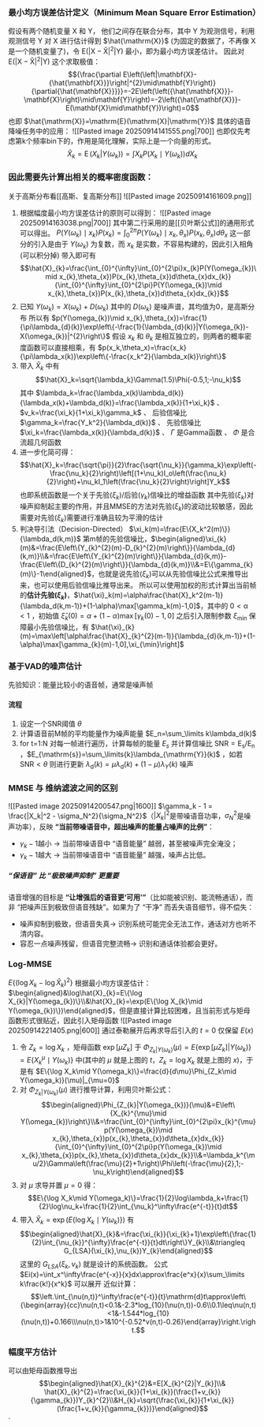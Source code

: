 ### 最小均方误差估计定义（Minimum Mean Square Error Estimation）
假设有两个随机变量 $\mathrm{X}$ 和 $\mathrm{Y}$， 他们之间存在联合分布，其中 $\mathrm{Y}$ 为观测信号，利用观测信号 $\mathrm{Y}$ 对 $\mathrm{X}$ 进行估计得到 $\hat{\mathrm{X}}$ (为固定的数据了，不再像 $\mathrm{X}$ 是一个随机变量了)，令 $\mathrm{E}\left(\left|\mathrm{X-\hat{X}}\right|^2|\mathrm{Y}\right)$ 最小，即为最小均方误差估计。
因此对 $\mathrm{E}\left(\left|\mathrm{X-\hat{X}}\right|^2|\mathrm{Y}\right)$ 这个求取极值：
$${\frac{\partial E\left(\left|\mathbf{X}-{\hat{\mathbf{X}}}\right|^{2}\mid\mathbf{Y}\right)}{\partial{\hat{\mathbf{X}}}}}=-2E\left(\left({\hat{\mathbf{X}}}-\mathbf{X}\right)\mid\mathbf{Y}\right)=-2\left({\hat{\mathbf{X}}}-E(\mathbf{X}\mid\mathbf{Y})\right)=0$$
也即 $\hat{\mathrm{X}}=\mathrm{E}(\mathrm{X}|\mathrm{Y})$ 
具体的语音降噪任务中的应用：
![[Pasted image 20250914141555.png|700]]
也即仅先考虑第k个频率bin下的，作用是简化理解，实际上是一个向量的形式。
$$\hat{X}_k=\operatorname{E}(X_k\left|Y(\omega_k)\right)=\int X_kP(X_k\mid Y(\omega_k))dX_k$$
### 因此需要先计算出相关的概率密度函数：
关于高斯分布看[[高斯、复高斯分布]]
![[Pasted image 20250914161609.png]]
1. 根据幅度最小均方误差估计的原则可以得到：
![[Pasted image 20250914163038.png|700]]
其中第二行采用的是[[贝叶斯公式]]的通用形式可以得出。
    $P(Y(\omega_k)\mid x_k)P(x_k)=\int_0^{2\pi}P(Y(\omega_k)\mid x_k,\theta_x)P(x_k,\theta_x)d\theta_x$ 这一部分的引入是由于 $Y(\omega_k)$ 为复数，而 $x_k$ 是实数，不容易构建的，因此引入相角(可以积分掉)
带入即可有$$\hat{X}_{k}=\frac{\int_{0}^{\infty}\int_{0}^{2\pi}x_{k}P(Y(\omega_{k})\mid x_{k},\theta_{x})P(x_{k},\theta_{x})d\theta_{x}dx_{k}}{\int_{0}^{\infty}\int_{0}^{2\pi}P(Y(\omega_{k})\mid x_{k},\theta_{x})P(x_{k},\theta_{x})d\theta_{x}dx_{k}}$$
2. 已知 $Y(\omega_k)=X(\omega_k)+D(\omega_k)$ 其中的 $D(\omega_k)$ 是噪声谱，其均值为0，是高斯分布
所以有 $p(Y(\omega_{k})\mid x_{k},\theta_{x})=\frac{1}{\pi\lambda_{d}(k)}\exp\left\{-\frac{1}{\lambda_{d}(k)}|Y(\omega_{k})-X(\omega_{k})|^{2}\right\}$ 
假设 $x_k$ 和 $\theta_k$ 是相互独立的，则两者的概率密度函数可以直接相乘，有 $p(x_k,\theta_x)=\frac{x_k}{\pi\lambda_x(k)}\exp\left\{-\frac{x_k^2}{\lambda_x(k)}\right\}$ 
3. 带入 $\hat{X}_{k}$ 中有 $$\hat{X}_k=\sqrt{\lambda_k}\Gamma(1.5)\Phi(-0.5,1;-\nu_k)$$
其中 $\lambda_k=\frac{\lambda_x(k)\lambda_d(k)}{\lambda_x(k)+\lambda_d(k)}=\frac{\lambda_x(k)}{1+\xi_k}$ 、$v_k=\frac{\xi_k}{1+\xi_k}\gamma_k$ 、 后验信噪比 $\gamma_k=\frac{Y_k^2}{\lambda_d(k)}$ 、 先验信噪比 $\xi_k=\frac{\lambda_x(k)}{\lambda_d(k)}$ 、 $\Gamma$ 是Gamma函数 、 $\Phi$ 是合流超几何函数
4. 进一步化简可得：$$\hat{X}_k=\frac{\sqrt{\pi}}{2}\frac{\sqrt{\nu_k}}{\gamma_k}\exp\left(-\frac{\nu_k}{2}\right)\left[(1+\nu_k)I_o\left(\frac{\nu_k}{2}\right)+\nu_kI_1\left(\frac{\nu_k}{2}\right)\right]Y_k$$
也即系统函数是一个关于先验($\xi_k$)/后验($\gamma_k$)信噪比的增益函数
其中先验($\xi_k$)对噪声抑制起主要的作用，并且MMSE的方法对先验($\xi_k$)的波动比较敏感，因此需要对先验($\xi_k$)需要进行准确且较为平滑的估计
5. 判决导引法（Decision-Directed）
$\xi_k(m)=\frac{E\{X_k^2(m)\}}{\lambda_d(k,m)}$ 第m帧的先验信噪比，$\begin{aligned}\xi_{k}(m)&=\frac{E\left\{Y_{k}^{2}(m)-D_{k}^{2}(m)\right\}}{\lambda_{d}(k,m)}\\&=\frac{E\left\{Y_{k}^{2}(m)\right\}}{\lambda_{d}(k,m)}-\frac{E\left\{D_{k}^{2}(m)\right\}}{\lambda_{d}(k,m)}\\&=E\{\gamma_{k}(m)\}-1\end{aligned}$，也就是说先验($\xi_k$)可以从先验信噪比公式来推导出来，也可以使用后验信噪比推导出来。
所以可以使用加权的形式计算出当前帧的**估计先验($\xi_k$)**，$\hat{\xi}_k(m)=\alpha\frac{\hat{X}_k^2(m-1)}{\lambda_d(k,m-1)}+(1-\alpha)\max[\gamma_k(m)-1,0]$，其中的 $\mathrm{0<\alpha<1}$ ，初始值 $\hat{\xi}_{k}(0)=\alpha+(1-\alpha)\max[\gamma_{k}(0)-1,0]$
之后引入限制参数 $\xi_{\min}$ 保障最小先验信噪比，有 $\hat{\xi}_{k}(m)=\max\left[\alpha\frac{\hat{X}_{k}^{2}(m-1)}{\lambda_{d}(k,m-1)}+(1-\alpha)\max[\gamma_{k}(m)-1,0],\xi_{\min}\right]$

### 基于VAD的噪声估计
先验知识：能量比较小的语音帧，通常是噪声帧
#### 流程
1. 设定一个SNR阈值 $\theta$
2. 计算语音前M帧的平均能量作为噪声能量 $E_n=\sum_\limits k\lambda_d(k)$ 
3. for t=1:N 对每一帧进行遍历，计算每帧的能量 $E_s$ 并计算信噪比 $\mathrm{SNR=E_s/E_n}$ ，$E_{\mathrm{s}}=\sum_\limits{k}\lambda_{\mathrm{Y}}(k)$ ，如若 $\mathrm{SNR}<\theta$ 则进行更新 $\lambda_{\mathrm{d}}(k)=\mu\lambda_{\mathrm{d}}(k)+(1-\mu)\lambda_Y(k)$ 噪声


### MMSE 与 维纳滤波之间的区别
![[Pasted image 20250914200547.png|1600]]
$\gamma_k - 1 = \frac{|X_k|^2 - \sigma_N^2}{\sigma_N^2}$（$|X_k|^2$是带噪语音功率，$\sigma_N^2$是噪声功率），反映 **“当前带噪语音中，超出噪声的能量占噪声的比例”**：
- $\gamma_k - 1$越小 → 当前带噪语音中 “语音能量” 越弱，甚至被噪声完全淹没；
- $\gamma_k - 1$越大 → 当前带噪语音中 “语音能量” 越强，噪声占比低。
##### “保语音” 比 “极致噪声抑制” 更重要
语音增强的目标是 **“让增强后的语音更‘可用’”**（比如能被识别、能流畅通话），而非 “把噪声压到极致但语音残缺”。如果为了 “干净” 而丢失语音细节，得不偿失：
- 噪声抑制到极致，但语音失真→ 识别系统可能完全无法工作，通话对方也听不清内容。
- 容忍一点噪声残留，但语音完整流畅→ 识别和通话体验都会更好。

### Log-MMSE
$E\{(\log X_k-\log\hat{X}_k)^2\}$ 根据最小均方误差估计：$\begin{aligned}&\log\hat{X}_{k}=E\{\log X_{k}|Y(\omega_{k})\}\\&\hat{X}_{k}=\exp(E\{\log X_{k}\mid Y(\omega_{k})\})\end{aligned}$，但是直接计算比较困难，且当前形式与矩母函数形式很贴近，因此引入矩母函数
![[Pasted image 20250914221405.png|600]]
通过泰勒展开后再求导后引入的 $t=0$ 仅保留 $E(x)$ 
1. 令 $Z_k=\log X_k$ ，矩母函数 $\exp[\mu Z_k]$ 于 $\Phi_{Z_k|Y(\omega_k)}(\mu)=E\{\exp[\mu Z_k]|Y(\omega_k)\}=E\left\{X_{k}^{\mu}\mid Y(\omega_{k})\right\}$ 中(其中的 $\mu$ 就是上图的 $t$，$Z_k=\log X_k$ 就是上图的 $x$)，于是有 $E\{\log X_k\mid Y(\omega_k)\}=\frac{d}{d\mu}\Phi_{Z_k\mid Y(\omega_k)}(\mu)|_{\mu=0}$ 
2. 对 $\Phi_{Z_{k}|Y(\omega_{k})}(\mu)$ 进行推导计算，利用贝叶斯公式：$$\begin{aligned}\Phi_{Z_{k}|Y(\omega_{k})}(\mu)&=E\left\{X_{k}^{\mu}\mid Y(\omega_{k})\right\}\\&=\frac{\int_{0}^{\infty}\int_{0}^{2\pi}x_{k}^{\mu}p(Y(\omega_{k})\mid x_{k},\theta_{x})p(x_{k},\theta_{x})d\theta_{x}dx_{k}}{\int_{0}^{\infty}\int_{0}^{2\pi}p(Y(\omega_{k})\mid x_{k},\theta_{x})p(x_{k},\theta_{x})d\theta_{x}dx_{k}}\\&=\lambda_k^{\mu/2}\Gamma\left(\frac{\mu}{2}+1\right)\Phi\left(-\frac{\mu}{2},1;-\nu_k\right)\end{aligned}$$
3. 对 $\mu$ 求导并置 $\mu=0$ 得：$$E\{\log X_k\mid Y(\omega_k)\}=\frac{1}{2}\log\lambda_k+\frac{1}{2}\log\nu_k+\frac{1}{2}\int_{\nu_k}^\infty\frac{e^{-t}}{t}dt$$
4. 带入 $\hat{X}_{k}=\exp(E\{\log X_{k}\mid Y(\omega_{k})\})$  有$$\begin{aligned}\hat{X}_{k}&=\frac{\xi_{k}}{\xi_{k}+1}\exp\left\{\frac{1}{2}\int_{\nu_{k}}^{\infty}\frac{e^{-t}}{t}dt\right\}Y_{k}\\&\triangleq G_{LSA}(\xi_{k},\nu_{k})Y_{k}\end{aligned}$$
这里的 $G_{LSA}(\xi_{k},\nu_{k})$ 就是设计的系统函数。
公式 $Ei(x)=\int_x^\infty\frac{e^{-x}}{x}dx\approx\frac{e^x}{x}\sum_\limits k\frac{k!}{x^k}$ 可以展开
近似计算：$$\left.\int_{\nu(n,t)}^\infty\frac{e^{-t}}{t}\mathrm{d}t\approx\left\{\begin{array}{cc}\nu(n,t)<0.1&-2.3*log_{10}(\nu(n,t))-0.6\\0.1\leq\nu(n,t)<1&-1.544*log_{10}(\nu(n,t))+0.166\\\nu(n,t)>1&10^{-0.52*v(n,t)-0.26}\end{array}\right.\right.$$

### 幅度平方估计
可以由矩母函数推导出$$\begin{aligned}\hat{X}_{k}^{2}&=E[X_{k}^{2}|Y_{k}]\\& \hat{X}_{k}^{2}=\frac{\xi_{k}}{1+\xi_{k}}(\frac{1+v_{k}}{\gamma_{k}})Y_{k}^{2}\\&H_{k}=\sqrt{\frac{\xi_{k}}{1+\xi_{k}}(\frac{1+v_{k}}{\gamma_{k}})}\end{aligned}$$`